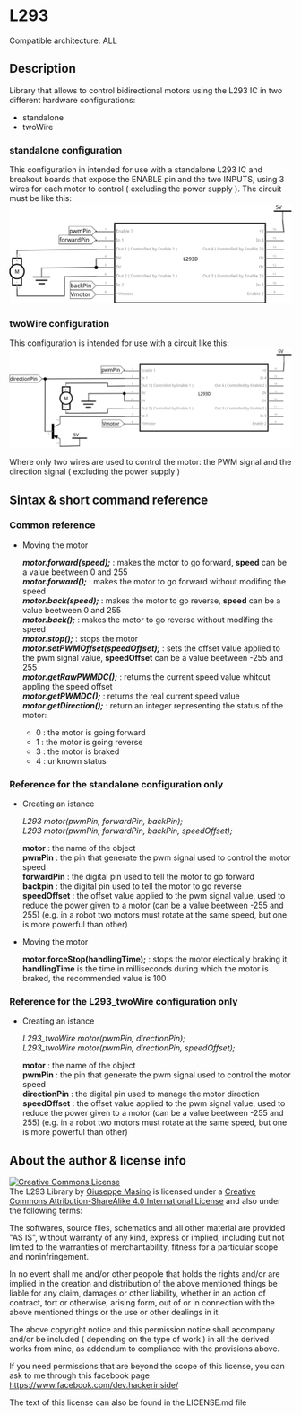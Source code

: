 # L293 #

Compatible architecture: ALL

## Description ##

Library that allows to control bidirectional motors using the L293 IC in two different hardware configurations:

- standalone
- twoWire

### standalone configuration ###

This configuration in intended for use with a standalone L293 IC and breakout boards that expose the ENABLE pin and the two INPUTS, using 3 wires for each motor to control ( excluding the power supply ).
The circuit must be like this:
![L293_standalone HW configuration](https://github.com/HackerInside0/Arduino_L293/blob/master/extras/L293_standalone-HW-conf.png)

### twoWire configuration ###

This configuration is intended for use with a circuit like this:
![L293_twoWire HW configuration](https://github.com/HackerInside0/Arduino_L293/blob/master/extras/L293_twoWire-HW-conf.png)

Where only two wires are used to control the motor: the PWM signal and the direction signal ( excluding the power supply )

## Sintax & short command reference ##
### Common reference ###

- Moving the motor

  ***motor.forward(speed);***  : makes the motor to go forward, **speed** can be a value beetween 0 and 255  
  ***motor.forward();***       : makes the motor to go forward without modifing the speed  
  ***motor.back(speed);***     : makes the motor to go reverse, **speed** can be a value beetween 0 and 255  
  ***motor.back();***          : makes the motor to go reverse without modifing the speed  
  ***motor.stop();***          : stops the motor  
  ***motor.setPWMOffset(speedOffset);*** : sets the offset value applied to the pwm signal value, **speedOffset** can be a value beetween -255 and 255  
  ***motor.getRawPWMDC();***   : returns the current speed value whitout appling the speed offset  
  ***motor.getPWMDC();***      : returns the real current speed value  
  ***motor.getDirection();***  : return an integer representing the status of the motor: 
  - 0 : the motor is going forward  
  - 1 : the motor is going reverse  
  - 3 : the motor is braked  
  - 4 : unknown status
  
### Reference for the standalone configuration only ###

- Creating an istance  

    *L293 motor(pwmPin, forwardPin, backPin);*   
    *L293 motor(pwmPin, forwardPin, backPin, speedOffset);*  
    
    **motor**       : the name of the object  
    **pwmPin**      : the pin that generate the pwm signal used to control the motor speed  
    **forwardPin**  : the digital pin used to tell the motor to go forward  
    **backpin**     : the digital pin used to tell the motor to go reverse  
    **speedOffset** : the offset value applied to the pwm signal value, used to reduce the power given to a motor (can be a value beetween -255 and 255) (e.g. in a robot two motors must rotate at the same speed, but one is more powerful than other)  
					  
- Moving the motor
 	
	**motor.forceStop(handlingTime);** : stops the motor electically braking it, **handlingTime** is the time in milliseconds during which the motor is braked, the recommended value is 100

### Reference for the L293_twoWire configuration only ###

- Creating an istance  

    *L293_twoWire motor(pwmPin, directionPin);*   
    *L293_twoWire motor(pwmPin, directionPin, speedOffset);*  
    
    **motor**        : the name of the object  
    **pwmPin**       : the pin that generate the pwm signal used to control the motor speed  
    **directionPin** : the digital pin used to manage the motor direction  
    **speedOffset**  : the offset value applied to the pwm signal value, used to reduce the power given to a motor (can be a value beetween -255 and 255)
                      (e.g. in a robot two motors must rotate at the same speed, but one is more powerful than other)  



## About the author & license info

<a rel="license" href="http://creativecommons.org/licenses/by-sa/4.0/">
<img alt="Creative Commons License" style="border-width:0" src="https://i.creativecommons.org/l/by-sa/4.0/88x31.png" />
</a>
<br />
<span xmlns:dct="http://purl.org/dc/terms/" property="dct:title">The L293 Library</span> by <a xmlns:cc="http://creativecommons.org/ns#" href="https://github.com/HackerInside0/Arduino_L293" property="cc:attributionName" rel="cc:attributionURL">Giuseppe Masino</a> is licensed under a <a rel="license" href="http://creativecommons.org/licenses/by-sa/4.0/">Creative Commons Attribution-ShareAlike 4.0 International License</a> and also under the following terms:  

The softwares, source files, schematics and all other material are provided "AS IS", without warranty of any kind, express or implied, including but not limited to the warranties of merchantability, fitness for a particular scope and noninfringement.   

In no event shall me and/or other peopole that holds the rights and/or are implied in the creation and distribution of the above mentioned things be liable for any claim, damages or other liability, whether in an action of contract, tort or otherwise, arising form, out of or in connection with the above mentioned things or the use or other dealings in it.  

The above copyright notice and this permission notice shall accompany and/or be included ( depending on the type of work ) in all the derived works from mine, as addendum to compliance with the provisions above.  

If you need permissions that are beyond the scope of this license, you can ask to me through this facebook page <a xmlns:cc="http://creativecommons.org/ns#" href="https://www.facebook.com/dev.hackerinside/" rel="cc:morePermissions">https://www.facebook.com/dev.hackerinside/</a>

The text of this license can also be found in the LICENSE.md file